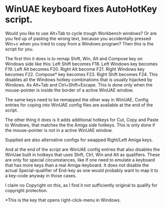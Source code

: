 # WinUAE keyboard fixes AutoHotKey script.

Would you like to use Alt+Tab to cycle trough Workbench windows? Or are you fed up of pasting the wrong text, because you accidentally pressed Win+c when you tried to copy from a Windows program?
Then this is the script for you.

The first thin it does is to remap Shift, Win, Alt and Compose key on Windows side like this:
Left Shift becomes F18.
Left Windows key becomes F19.
Left Alt becomes F20.
Right Alt become F21.
Right Windows key becomes F22.
Compose* key becomes F23.
Right Shift becomes F24.
This disables all the Windows hotkey combinations that is usually hijacked by Windows. As Alt+Tab and Ctrl+Shift+Escape. 
This is done only when the mouse-pointer is inside the border of a active WinUAE window.

The same keys need to be remapped the other way in WinUAE. Config entries for coping into WinUAE config files are available at the end of the script.

The other thing it does is it adds additional hotkeys for Cut, Copy and Paste to Windows, that matches the the Amiga side hotkeys.
This is only done if the mouse-pointer is not in a active WinUAE window.

Supplied are also alternative configs for swapped Right/Left Amiga keys.

And at the end of the script are WinUAE config entries that also disables the WinUae built in hotkeys that uses Shift, Ctrl, Win and Alt as qualifiers.
These are only for special circumstances, like if one need to emulate a keyboard that has more keys than a real Amiga-keyboard.
It does not disable the actual Special-qualifier of End-key as one would probably want to map it to a key-code anyway in those cases. 

I claim no Copyright on this, as I find it not sufficiently original to qualify for copyright protection.

*This is the key that opens right-click-menu in Windows.
